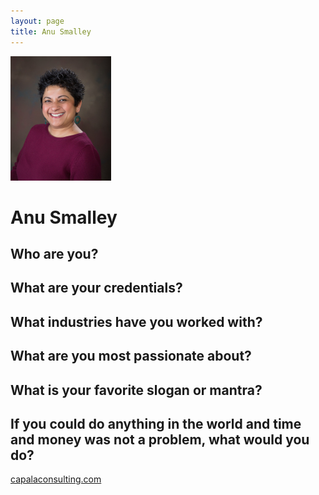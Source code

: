 ```yaml
---
layout: page
title: Anu Smalley
---
```


![Anu's Headshot](https://raw.githubusercontent.com/Sticky-Agile/Sticky-Agile.github.io/main/public/anu.jpg)

# Anu Smalley

## Who are you? 
## What are your credentials? 
## What industries have you worked with? 
## What are you most passionate about? 
## What is your favorite slogan or mantra? 
## If you could do anything in the world and time and money was not a problem, what would you do? 

[capalaconsulting.com](https://capalaconsulting.com)